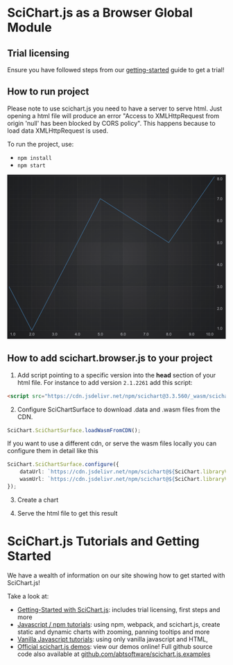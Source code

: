 # SciChart.js as a Browser Global Module

## Trial licensing

Ensure you have followed steps from our [getting-started](https://www.scichart.com/getting-started-scichart-js) guide to get a trial!

## How to run project

Please note to use scichart.js you need to have a server to serve html. Just opening a html file will produce an error "Access to XMLHttpRequest from origin 'null' has been blocked by CORS policy". This happens because to load data XMLHttpRequest is used.

To run the project, use:

* `npm install`
* `npm start`

![Annotations Demo](img/line-chart.png)

## How to add scichart.browser.js to your project

1. Add script pointing to a specific version into the **head** section of your html file. For instance to add version `2.1.2261` add this script:
```html
<script src="https://cdn.jsdelivr.net/npm/scichart@3.3.560/_wasm/scichart.browser.js" crossorigin="anonymous"></script>
```
2. Configure SciChartSurface to download .data and .wasm files from the CDN.
```typescript
SciChart.SciChartSurface.loadWasmFromCDN();
```

If you want to use a different cdn, or serve the wasm files locally you can configure them in detail like this
```typescript
SciChart.SciChartSurface.configure({
    dataUrl: `https://cdn.jsdelivr.net/npm/scichart@${SciChart.libraryVersion}/_wasm/scichart2d.data`,
    wasmUrl: `https://cdn.jsdelivr.net/npm/scichart@${SciChart.libraryVersion}/_wasm/scichart2d.wasm`
});
```

3. Create a chart

4. Serve the html file to get this result

# SciChart.js Tutorials and Getting Started

We have a wealth of information on our site showing how to get started with SciChart.js!

Take a look at:

 * [Getting-Started with SciChart.js](https://www.scichart.com/getting-started-scichart-js): includes trial licensing, first steps and more
 * [Javascript / npm tutorials](https://www.scichart.com/documentation/js/current/Tutorial%2002%20-%20Adding%20Series%20and%20Data.html): using npm, webpack, and scichart.js, create static and dynamic charts with zooming, panning tooltips and more
 * [Vanilla Javascript tutorials](https://www.scichart.com/documentation/js/current/Tutorial%2001%20-%20Including%20SciChart.js%20in%20an%20HTML%20Page.html): using only vanilla javascript and HTML,
 * [Official scichart.js demos](https://demo.scichart.com): view our demos online! Full github source code also available at [github.com/abtsoftware/scichart.js.examples](https://github.com/abtsoftware/scichart.js.examples)
